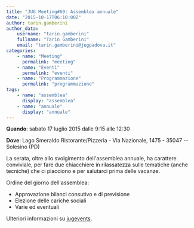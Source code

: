 ```yaml
---
title: "JUG Meeting#69: Assemblea annuale"
date: "2015-10-17T06:10:00Z"
author: tarin.gamberini
author_data:
    username: "tarin.gamberini"
    fullname: "Tarin Gamberini"
    email: "tarin.gamberini@jugpadova.it"
categories:
    - name: "Meeting"
      permalink: "meeting"
    - name: "Eventi"
      permalink: "eventi"
    - name: "Programmazione"
      permalink: "programmazione"
tags:
    - name: "assemblea"
      display: "assemblea"
    - name: "annuale"
      display: "annuale"
---
```


**Quando**: sabato 17 luglio 2015 dalle 9:15 alle 12:30

**Dove**: Lago Smeraldo Ristorante/Pizzeria - Via Nazionale, 1475 -
35047 -- Solesino (PD)

La serata, oltre allo svolgimento dell'assemblea annuale, ha carattere
conviviale, per fare due chiacchiere in rilassatezza sulle tematiche
(anche tecniche) che ci piacciono e per salutarci prima delle vacanze.

Ordine del giorno dell'assemblea:

-   Approvazione bilanci consutivo e di previsione
-   Elezione delle cariche sociali
-   Varie ed eventuali

Ulteriori informazioni su
[jugevents](http://www.jugevents.org/jugevents/event/56441).
